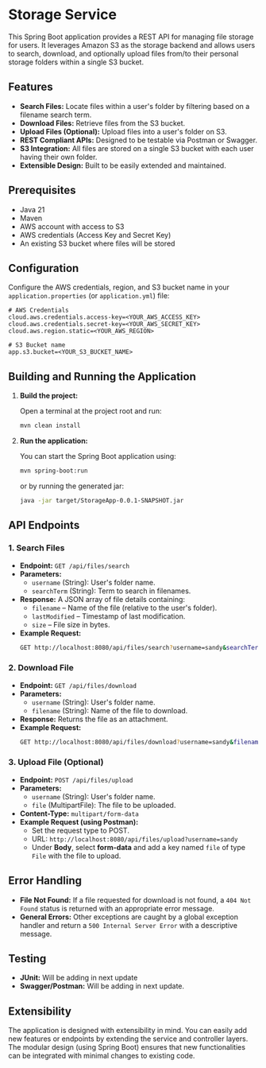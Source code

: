 # Storage Service

This Spring Boot application provides a REST API for managing file storage for users. It leverages Amazon S3 as the storage backend and allows users to search, download, and optionally upload files from/to their personal storage folders within a single S3 bucket.

## Features

- **Search Files:** Locate files within a user's folder by filtering based on a filename search term.
- **Download Files:** Retrieve files from the S3 bucket.
- **Upload Files (Optional):** Upload files into a user's folder on S3.
- **REST Compliant APIs:** Designed to be testable via Postman or Swagger.
- **S3 Integration:** All files are stored on a single S3 bucket with each user having their own folder.
- **Extensible Design:** Built to be easily extended and maintained.

## Prerequisites

- Java 21
- Maven 
- AWS account with access to S3
- AWS credentials (Access Key and Secret Key)
- An existing S3 bucket where files will be stored

## Configuration

Configure the AWS credentials, region, and S3 bucket name in your `application.properties` (or `application.yml`) file:

```properties
# AWS Credentials
cloud.aws.credentials.access-key=<YOUR_AWS_ACCESS_KEY>
cloud.aws.credentials.secret-key=<YOUR_AWS_SECRET_KEY>
cloud.aws.region.static=<YOUR_AWS_REGION>

# S3 Bucket name
app.s3.bucket=<YOUR_S3_BUCKET_NAME>
```

## Building and Running the Application

1. **Build the project:**

   Open a terminal at the project root and run:
   ```bash
   mvn clean install
   ```

2. **Run the application:**

   You can start the Spring Boot application using:
   ```bash
   mvn spring-boot:run
   ```
   or by running the generated jar:
   ```bash
   java -jar target/StorageApp-0.0.1-SNAPSHOT.jar
   ```

## API Endpoints

### 1. Search Files

- **Endpoint:** `GET /api/files/search`
- **Parameters:**
    - `username` (String): User's folder name.
    - `searchTerm` (String): Term to search in filenames.
- **Response:** A JSON array of file details containing:
    - `filename` – Name of the file (relative to the user's folder).
    - `lastModified` – Timestamp of last modification.
    - `size` – File size in bytes.
- **Example Request:**
  ```bash
  GET http://localhost:8080/api/files/search?username=sandy&searchTerm=logistics
  ```

### 2. Download File

- **Endpoint:** `GET /api/files/download`
- **Parameters:**
    - `username` (String): User's folder name.
    - `filename` (String): Name of the file to download.
- **Response:** Returns the file as an attachment.
- **Example Request:**
  ```bash
  GET http://localhost:8080/api/files/download?username=sandy&filename=example.txt
  ```

### 3. Upload File (Optional)

- **Endpoint:** `POST /api/files/upload`
- **Parameters:**
    - `username` (String): User's folder name.
    - `file` (MultipartFile): The file to be uploaded.
- **Content-Type:** `multipart/form-data`
- **Example Request (using Postman):**
    - Set the request type to POST.
    - URL: `http://localhost:8080/api/files/upload?username=sandy`
    - Under **Body**, select **form-data** and add a key named `file` of type `File` with the file to upload.

## Error Handling

- **File Not Found:** If a file requested for download is not found, a `404 Not Found` status is returned with an appropriate error message.
- **General Errors:** Other exceptions are caught by a global exception handler and return a `500 Internal Server Error` with a descriptive message.

## Testing

- **JUnit:** Will be adding in next update
- **Swagger/Postman:** Will be adding in next update.

## Extensibility

The application is designed with extensibility in mind. You can easily add new features or endpoints by extending the service and controller layers. The modular design (using Spring Boot) ensures that new functionalities can be integrated with minimal changes to existing code.
